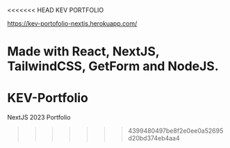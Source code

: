 <<<<<<< HEAD
KEV PORTFOLIO

https://kev-portofolio-nextjs.herokuapp.com/

Made with React, NextJS, TailwindCSS, GetForm and NodeJS.
=======
# KEV-Portfolio
NextJS 2023 Portfolio
>>>>>>> 4399480497be8f2e0ee0a52695d20bd374eb4aa4
